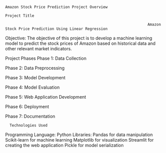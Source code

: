                                                                          Amazon Stock Price Prediction Project Overview
                                                                                     Project Title
                                                                                     
                                                                    Amazon Stock Price Prediction Using Linear Regression

Objective:
The objective of this project is to develop a machine learning model to predict the stock prices of Amazon based on historical data and other relevant market indicators.

Project Phases
Phase 1: Data Collection

Phase 2: Data Preprocessing

Phase 3: Model Development

Phase 4: Model Evaluation

Phase 5: Web Application Development

Phase 6: Deployment

Phase 7: Documentation

      Technologies Used
Programming Language: Python
Libraries:
Pandas for data manipulation
Scikit-learn for machine learning
Matplotlib for visualization
Streamlit for creating the web application
Pickle for model serialization

